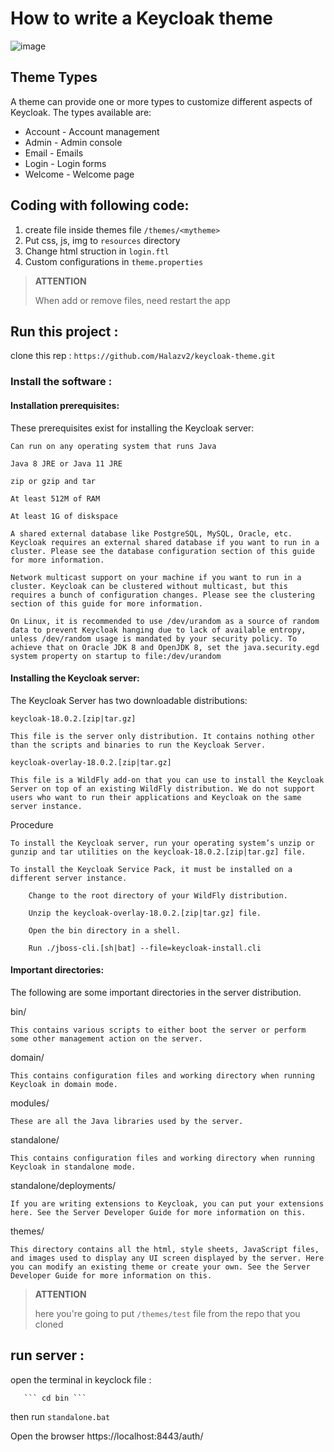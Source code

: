 # How to write a Keycloak theme
![image](https://user-images.githubusercontent.com/93977152/180421003-073e0612-b888-4258-a7d9-22d2a9f3f9df.png)



## Theme Types
A theme can provide one or more types to customize different aspects of Keycloak. The types available are:

- Account - Account management
- Admin - Admin console
- Email - Emails
- Login - Login forms
- Welcome - Welcome page
    
## Coding with following code:
1. create file inside themes file ```/themes/<mytheme>```
2. Put css, js, img to `resources` directory
3. Change html struction in `login.ftl`
4. Custom configurations in `theme.properties`

> **ATTENTION**
>
> When add or remove files, need restart the app

## Run this project : 

clone this rep : ``` https://github.com/Halazv2/keycloak-theme.git ```
### Install the software :  

#### Installation prerequisites: 
These prerequisites exist for installing the Keycloak server:

    Can run on any operating system that runs Java

    Java 8 JRE or Java 11 JRE

    zip or gzip and tar

    At least 512M of RAM

    At least 1G of diskspace

    A shared external database like PostgreSQL, MySQL, Oracle, etc. Keycloak requires an external shared database if you want to run in a cluster. Please see the database configuration section of this guide for more information.

    Network multicast support on your machine if you want to run in a cluster. Keycloak can be clustered without multicast, but this requires a bunch of configuration changes. Please see the clustering section of this guide for more information.

    On Linux, it is recommended to use /dev/urandom as a source of random data to prevent Keycloak hanging due to lack of available entropy, unless /dev/random usage is mandated by your security policy. To achieve that on Oracle JDK 8 and OpenJDK 8, set the java.security.egd system property on startup to file:/dev/urandom

#### Installing the Keycloak server:

The Keycloak Server has two downloadable distributions:

    keycloak-18.0.2.[zip|tar.gz]

    This file is the server only distribution. It contains nothing other than the scripts and binaries to run the Keycloak Server.

    keycloak-overlay-18.0.2.[zip|tar.gz]

    This file is a WildFly add-on that you can use to install the Keycloak Server on top of an existing WildFly distribution. We do not support users who want to run their applications and Keycloak on the same server instance.

Procedure

    To install the Keycloak server, run your operating system’s unzip or gunzip and tar utilities on the keycloak-18.0.2.[zip|tar.gz] file.

    To install the Keycloak Service Pack, it must be installed on a different server instance.

        Change to the root directory of your WildFly distribution.

        Unzip the keycloak-overlay-18.0.2.[zip|tar.gz] file.

        Open the bin directory in a shell.

        Run ./jboss-cli.[sh|bat] --file=keycloak-install.cli

#### Important directories:

The following are some important directories in the server distribution.

bin/

    This contains various scripts to either boot the server or perform some other management action on the server.
domain/

    This contains configuration files and working directory when running Keycloak in domain mode.
modules/

    These are all the Java libraries used by the server.
standalone/

    This contains configuration files and working directory when running Keycloak in standalone mode.
standalone/deployments/

    If you are writing extensions to Keycloak, you can put your extensions here. See the Server Developer Guide for more information on this.
themes/

    This directory contains all the html, style sheets, JavaScript files, and images used to display any UI screen displayed by the server. Here you can modify an existing theme or create your own. See the Server Developer Guide for more information on this.
> **ATTENTION**
>
> here you're going to put ``` /themes/test ``` file from the repo that you cloned

## run server : 
open the terminal in keyclock file : 

       ``` cd bin ```
then run 
       ``` standalone.bat ```



Open the browser https://localhost:8443/auth/
